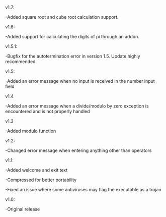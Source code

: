 v1.7:

-Added square root and cube root calculation support.

v1.6:

-Added support for calculating the digits of pi through an addon.

v1.5.1:

-Bugfix for the autotermination error in version 1.5. Update highly recommended.

v1.5:

-Added an error message when no input is received in the number input field

v1.4

-Added an error message when a divide/modulo by zero exception is encountered and is not properly handled

v1.3

-Added modulo function

v1.2:

-Changed error message when entering anything other than operators

v1.1:

-Added welcome and exit text

-Compressed for better portability

-Fixed an issue where some antiviruses may flag the executable as a trojan

v1.0:

-Original release
